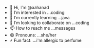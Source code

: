 - 👋 Hi, I’m @aahanad
- 👀 I’m interested in ...coding
- 🌱 I’m currently learning ...java
- 💞️ I’m looking to collaborate on ...coding
- 📫 How to reach me ...messages
- 😄 Pronouns: ...she/her
- ⚡ Fun fact: ...i'm allergic to perfume

<!---
aahanad/aahanad is a ✨ special ✨ repository because its `README.md` (this file) appears on your GitHub profile.
You can click the Preview link to take a look at your changes.
--->
